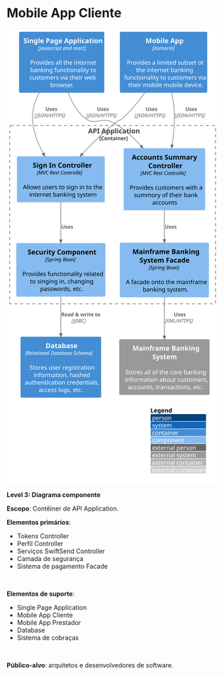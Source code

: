 # Mobile App Cliente

![diagram](container.svg)

**Level 3: Diagrama componente**

**Escopo**: Contêiner de API Application.

**Elementos primários**:
* Tokens Controller
* Perfil Controller
* Serviços SwiftSend Controller
* Camada de segurança
* Sistema de pagamento Facade
<br>

**Elementos de suporte**:
* Single Page Application
* Mobile App Cliente
* Mobile App Prestador
* Database
* Sistema de cobraças
<br>

**Público-alvo**: arquitetos e desenvolvedores de software.